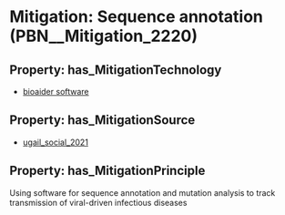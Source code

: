 # Mitigation: __Sequence annotation__ (PBN__Mitigation_2220)

## Property: has_MitigationTechnology

* [bioaider software](../Technology/PBN__Technology_4338)

## Property: has_MitigationSource

* [ugail_social_2021](../Article/PBN__Article_186)

## Property: has_MitigationPrinciple

Using software for sequence annotation and mutation analysis to track transmission of viral-driven infectious diseases

